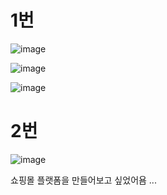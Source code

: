 # 1번

![image](https://user-images.githubusercontent.com/80686179/117558722-a98e1a00-b0ba-11eb-8b9b-e118a1ac2591.png)

![image](https://user-images.githubusercontent.com/80686179/117558741-cf1b2380-b0ba-11eb-9b7b-d4ce6f76df04.png)

![image](https://user-images.githubusercontent.com/80686179/117558725-adba3780-b0ba-11eb-9e60-546652e4d5db.png)


# 2번
![image](https://user-images.githubusercontent.com/80686179/117558744-d6423180-b0ba-11eb-8bad-cdd13bbf324d.png)

쇼핑몰 플랫폼을 만들어보고 싶었어욤 ... 
